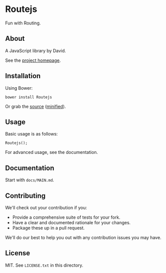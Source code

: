 # Routejs

Fun with Routing.

## About

A JavaScript library by David.

See the [project homepage](http://gasolinewaltz.github.io/Routejs).

## Installation

Using Bower:

    bower install Routejs

Or grab the [source](https://github.com/gasolinewaltz/Routejs/dist/Routejs.js) ([minified](https://github.com/gasolinewaltz/Routejs/dist/Routejs.min.js)).

## Usage

Basic usage is as follows:

    Routejs();

For advanced usage, see the documentation.

## Documentation

Start with `docs/MAIN.md`.

## Contributing

We'll check out your contribution if you:

* Provide a comprehensive suite of tests for your fork.
* Have a clear and documented rationale for your changes.
* Package these up in a pull request.

We'll do our best to help you out with any contribution issues you may have.

## License

MIT. See `LICENSE.txt` in this directory.
